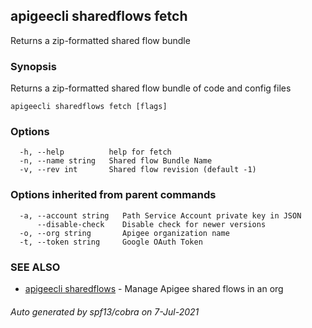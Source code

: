 ## apigeecli sharedflows fetch

Returns a zip-formatted shared flow bundle 

### Synopsis

Returns a zip-formatted shared flow bundle of code and config files

```
apigeecli sharedflows fetch [flags]
```

### Options

```
  -h, --help          help for fetch
  -n, --name string   Shared flow Bundle Name
  -v, --rev int       Shared flow revision (default -1)
```

### Options inherited from parent commands

```
  -a, --account string   Path Service Account private key in JSON
      --disable-check    Disable check for newer versions
  -o, --org string       Apigee organization name
  -t, --token string     Google OAuth Token
```

### SEE ALSO

* [apigeecli sharedflows](apigeecli_sharedflows.md)	 - Manage Apigee shared flows in an org

###### Auto generated by spf13/cobra on 7-Jul-2021
